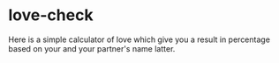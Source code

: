 # love-check
Here is a simple calculator of love which give you a result in percentage based on your and your partner's name latter.
